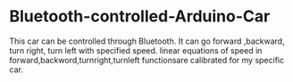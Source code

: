 # Bluetooth-controlled-Arduino-Car
This car can be controlled through Bluetooth.
It can go forward ,backward, turn right, turn left with specified speed.
linear equations of speed in forward,backword,turnright,turnleft functionsare calibrated for my specific car.
